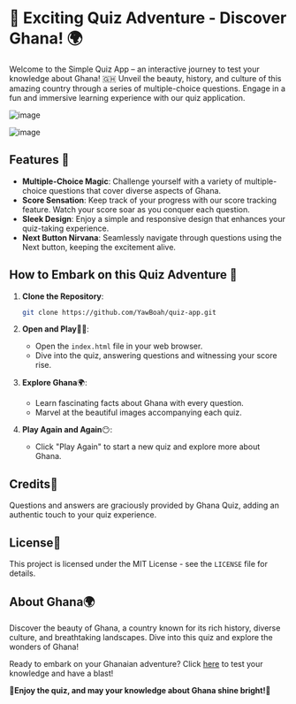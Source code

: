 # 🌟 Exciting Quiz Adventure - Discover Ghana! 🌍
Welcome to the Simple Quiz App – an interactive journey to test your knowledge about Ghana! 🇬🇭 Unveil the beauty, history, and culture of this amazing country through a series of multiple-choice questions. Engage in a fun and immersive learning experience with our quiz application.

![image](https://github.com/YawBoah/Quiz-App/assets/126890146/6f8de9e1-4024-4e27-bdf6-537e8c7a0880)

![image](https://github.com/YawBoah/Quiz-App/assets/126890146/dcef2516-b1ec-4988-ab7e-5e9c63fe643e)

## Features 🚀
- **Multiple-Choice Magic**: Challenge yourself with a variety of multiple-choice questions that cover diverse aspects of Ghana.
- **Score Sensation**: Keep track of your progress with our score tracking feature. Watch your score soar as you conquer each question.
- **Sleek Design**: Enjoy a simple and responsive design that enhances your quiz-taking experience.
- **Next Button Nirvana**: Seamlessly navigate through questions using the Next button, keeping the excitement alive.

## How to Embark on this Quiz Adventure 🧭
1. **Clone the Repository**:

   ```bash
   git clone https://github.com/YawBoah/quiz-app.git
   ```

2. **Open and Play**🏀🎯:
   - Open the `index.html` file in your web browser.
   - Dive into the quiz, answering questions and witnessing your score rise.

3. **Explore Ghana**🌍:
   - Learn fascinating facts about Ghana with every question.
   - Marvel at the beautiful images accompanying each quiz.

4. **Play Again and Again**😶:
   - Click "Play Again" to start a new quiz and explore more about Ghana.

## Credits🙌
Questions and answers are graciously provided by Ghana Quiz, adding an authentic touch to your quiz experience.

## License📜
This project is licensed under the MIT License - see the `LICENSE` file for details.

## About Ghana🌍
Discover the beauty of Ghana, a country known for its rich history, diverse culture, and breathtaking landscapes. Dive into this quiz and explore the wonders of Ghana!

Ready to embark on your Ghanaian adventure? Click [here](https://yawboah.github.io/Quiz-App/) to test your knowledge and have a blast!

🎉**Enjoy the quiz, and may your knowledge about Ghana shine bright!**🌟








